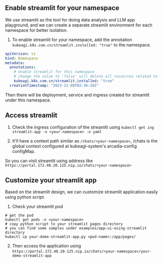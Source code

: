 ## Enable streamlit for your namespace
We use streamlit as the tool for doing data analysis and LLM app playground, and we can create a separate streamlit environment for each namespace for better isolation.

1. To enable streamlit for your namespace, add the annotation ```kubeagi.k8s.com.cn/streamlit.installed: "true"``` to the namespace.
```yaml
apiVersion: v1
kind: Namespace
metadata:
  annotations:
    # enable streamlit for this namespace
    # change the value to 'false' will delete all resources related to this streamlit environment
    kubeagi.k8s.com.cn/streamlit.installed: "true"
  creationTimestamp: "2023-12-08T02:36:26Z"
```
Then there will be deployment, service and ingress created for streamlit under this namespace.

## Access streamlit
1. Check the ingress configuration of the streamlit using ```kubectl get ing streamlit-app -n <your-namespace> -o yaml```

2. It'll have a context path similar as ```/chats/<your-namespace>```, /chats is the global context configured at kubeagi-system's arcadia-config configMap.

So you can visit streamlit using address like ```https://portal.172.40.20.125.nip.io/chats/<your-namespace>```


## Customize your streamlit app
Based on the streamlit design, we can customize streamlit application easily using python script.

1. Check your streamlit pod
```shell
# get the pod
kubectl get pods -n <your-namespace>
# copy python script to your streamlit pages directory
# you can find some samples under examples/app-ui-using-streamlit directory
kubectl cp your-demo-streamlit-app.py <pod-name>:/app/pages/
```

2. Then access the application using ```https://portal.172.40.20.125.nip.io/chats/<your-namespace>/your-demo-streamlit-app```
